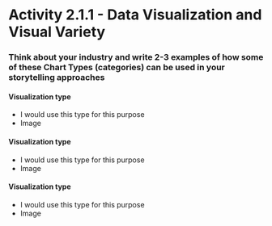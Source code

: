 
# Activity 2.1.1 - Data Visualization and Visual Variety

### Think about your industry and write 2-3 examples of how some of these Chart Types (categories) can be used in your storytelling approaches

#### Visualization type
* I would use this type for this purpose
* Image


#### Visualization type
* I would use this type for this purpose
* Image

#### Visualization type
* I would use this type for this purpose
* Image
  

